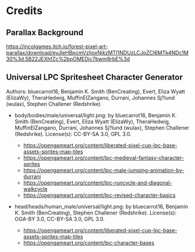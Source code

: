 # Credits

## Parallax Background

https://incolgames.itch.io/forest-pixel-art-parallax/download/eyJleHBpcmVzIjoxNjkzMTI1NDUzLCJpZCI6MTk4NDc1M30%3d.5B22JEXhfZc%2bpOMEDjc7bwm8rbE%3d

## Universal LPC Spritesheet Character Generator

Authors: bluecarrot16, Benjamin K. Smith (BenCreating), Evert, Eliza Wyatt (ElizaWy), TheraHedwig, MuffinElZangano, Durrani, Johannes Sj?lund (wulax), Stephen Challener (Redshrike)

- body/bodies/male/universal/light.png: by bluecarrot16, Benjamin K. Smith (BenCreating), Evert, Eliza Wyatt (ElizaWy), TheraHedwig, MuffinElZangano, Durrani, Johannes Sj?lund (wulax), Stephen Challener (Redshrike). License(s): CC-BY-SA 3.0, GPL 3.0.

  - https://opengameart.org/content/liberated-pixel-cup-lpc-base-assets-sprites-map-tiles
  - https://opengameart.org/content/lpc-medieval-fantasy-character-sprites
  - https://opengameart.org/content/lpc-male-jumping-animation-by-durrani
  - https://opengameart.org/content/lpc-runcycle-and-diagonal-walkcycle
  - https://opengameart.org/content/lpc-revised-character-basics

- head/heads/human_male/universal/light.png: by bluecarrot16, Benjamin K. Smith (BenCreating), Stephen Challener (Redshrike). License(s): OGA-BY 3.0, CC-BY-SA 3.0, GPL 3.0.
  - https://opengameart.org/content/liberated-pixel-cup-lpc-base-assets-sprites-map-tiles
  - https://opengameart.org/content/lpc-character-bases
